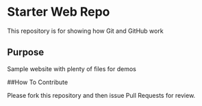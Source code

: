 # Starter Web Repo

This repository is for showing how Git and GitHub work

## Purpose

Sample website with plenty of files for demos

##How To Contribute

Please fork this repository and then issue Pull Requests for review.